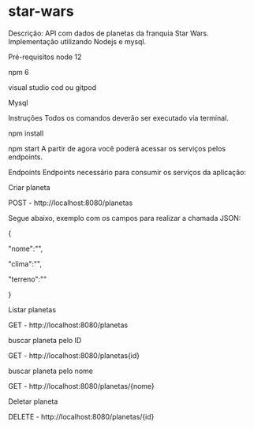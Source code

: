 # star-wars

Descrição:
API com dados de planetas da franquia Star Wars. Implementação utilizando Nodejs e mysql.

Pré-requisitos
node 12

npm 6

visual studio cod ou gitpod

Mysql

Instruções
Todos os comandos deverão ser executado via terminal.


npm install

npm start
A partir de agora você poderá acessar os serviços pelos endpoints.

Endpoints
Endpoints necessário para consumir os serviços da aplicação:

Criar planeta

POST - http://localhost:8080/planetas

Segue abaixo, exemplo com os campos para realizar a chamada JSON:

{

"nome":"",

"clima":"",

"terreno":""

}

Listar planetas

GET - http://localhost:8080/planetas

buscar planeta pelo ID

GET - http://localhost:8080/planetas{id}

buscar planeta pelo nome

GET - http://localhost:8080/planetas/{nome}

Deletar planeta

DELETE - http://localhost:8080/planetas/{id}
